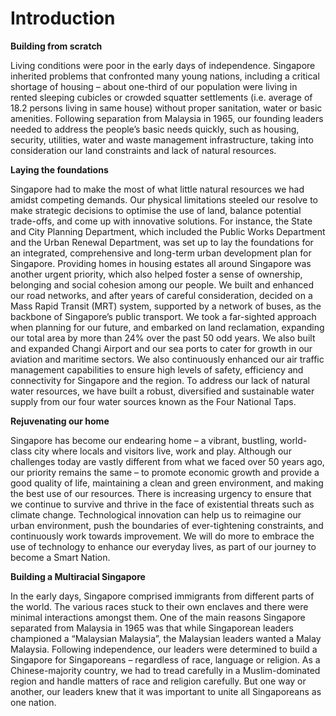 # Introduction

**Building from scratch**

Living conditions were poor in the early days of independence. Singapore inherited problems that confronted many young nations, including a critical shortage of housing – about one-third of our population were living in rented sleeping cubicles or crowded squatter settlements (i.e. average of 18.2 persons living in same house) without proper sanitation, water or basic amenities. Following separation from Malaysia in 1965, our founding leaders needed to address the people’s basic needs quickly, such as housing, security, utilities, water and waste management infrastructure, taking into consideration our land constraints and lack of natural resources.   

**Laying the foundations**

Singapore had to make the most of what little natural resources we had amidst competing demands. Our physical limitations steeled our resolve to make strategic decisions to optimise the use of land, balance potential trade-offs, and come up with innovative solutions. For instance, the State and City Planning Department, which included the Public Works Department and the Urban Renewal Department, was set up to lay the foundations for an integrated, comprehensive and long-term urban development plan for Singapore. Providing homes in housing estates all around Singapore was another urgent priority, which also helped foster a sense of ownership, belonging and social cohesion among our people. We built and enhanced our road networks, and after years of careful consideration, decided on a Mass Rapid Transit (MRT) system, supported by a network of buses, as the backbone of Singapore’s public transport. We took a far-sighted approach when planning for our future, and embarked on land reclamation, expanding our total area by more than 24% over the past 50 odd years. We also built and expanded Changi Airport and our sea ports to cater for growth in our aviation and maritime sectors. We also continuously enhanced our air traffic management capabilities to ensure high levels of safety, efficiency and connectivity for Singapore and the region. To address our lack of natural water resources, we have built a robust, diversified and sustainable water supply from our four water sources known as the Four National Taps.

**Rejuvenating our home**

Singapore has become our endearing home – a vibrant, bustling, world-class city where locals and visitors live, work and play. Although our challenges today are vastly different from what we faced over 50 years ago, our priority remains the same – to promote economic growth and provide a good quality of life, maintaining a clean and green environment, and making the best use of our resources. There is increasing urgency to ensure that we continue to survive and thrive in the face of existential threats such as climate change. Technological innovation can help us to reimagine our urban environment, push the boundaries of ever-tightening constraints, and continuously work towards improvement. We will do more to embrace the use of technology to enhance our everyday lives, as part of our journey to become a Smart Nation. 

**Building a Multiracial Singapore**

In the early days, Singapore comprised immigrants from different parts of the world. The various races stuck to their own enclaves and there were minimal interactions amongst them. One of the main reasons Singapore separated from Malaysia in 1965 was that while Singaporean leaders championed a “Malaysian Malaysia”, the Malaysian leaders wanted a Malay Malaysia. Following independence, our leaders were determined to build a Singapore for Singaporeans – regardless of race, language or religion. As a Chinese-majority country, we had to tread carefully in a Muslim-dominated region and handle matters of race and religion carefully. But one way or another, our leaders knew that it was important to unite all Singaporeans as one nation. 
